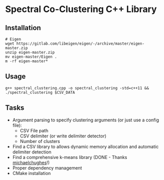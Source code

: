 # Spectral Co-Clustering C++ Library

## Installation
```
# Eigen
wget https://gitlab.com/libeigen/eigen/-/archive/master/eigen-master.zip
unzip eigen-master.zip
mv eigen-master/Eigen .
m -rf eigen-master*
```

## Usage
```
g++ spectral_clustering.cpp -o spectral_clustering -std=c++11 && ./spectral_clustering $CSV_DATA
```

## Tasks
- Argument parsing to specify clustering arguments (or just use a config file):
    - CSV File path
    - CSV delimiter (or write delimiter detector)
    - Number of clusters
- Find a CSV library to allows dynamic memory allocation and automatic delimiter detection
- Find a comprehensive k-means library (DONE - Thanks [michaelchughes](https://github.com/michaelchughes)!)
- Proper dependency management
- CMake installation